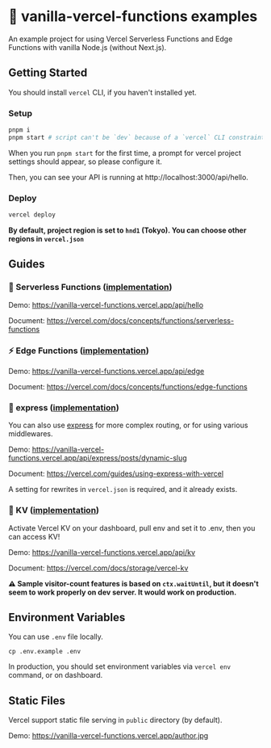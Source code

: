 # 🍦 vanilla-vercel-functions examples

An example project for using Vercel Serverless Functions and Edge Functions with vanilla Node.js (without Next.js).

## Getting Started

You should install `vercel` CLI, if you haven't installed yet.

### Setup

```bash
pnpm i
pnpm start # script can't be `dev` because of a `vercel` CLI constraint
```

When you run `pnpm start` for the first time, a prompt for vercel project settings should appear, so please configure it.

Then, you can see your API is running at http://localhost:3000/api/hello.

### Deploy

```bash
vercel deploy
```

**By default, project region is set to `hnd1` (Tokyo). You can choose other regions in `vercel.json`**

## Guides

### 🚀 Serverless Functions ([implementation](/api/hello.ts))

Demo: https://vanilla-vercel-functions.vercel.app/api/hello

Document: https://vercel.com/docs/concepts/functions/serverless-functions

### ⚡️ Edge Functions ([implementation](/api/edge.ts))

Demo: https://vanilla-vercel-functions.vercel.app/api/edge

Document: https://vercel.com/docs/concepts/functions/edge-functions

### 🚂 express ([implementation](/api/express/index.ts))

You can also use [express](https://github.com/expressjs/express) for more complex routing, or for using various middlewares.

Demo: https://vanilla-vercel-functions.vercel.app/api/express/posts/dynamic-slug

Document: https://vercel.com/guides/using-express-with-vercel

A setting for rewrites in `vercel.json` is required, and it already exists.

### 🔑 KV ([implementation](/api/kv.ts))

Activate Vercel KV on your dashboard, pull env and set it to .env, then you can access KV!

Demo: https://vanilla-vercel-functions.vercel.app/api/kv

Document: https://vercel.com/docs/storage/vercel-kv

**⚠️ Sample visitor-count features is based on `ctx.waitUntil`, but it doesn't seem to work properly on dev server. It would work on production.**

## Environment Variables

You can use `.env` file locally.

```
cp .env.example .env
```

In production, you should set environment variables via `vercel env` command, or on dashboard.

## Static Files

Vercel support static file serving in `public` directory (by default).

Demo: https://vanilla-vercel-functions.vercel.app/author.jpg
